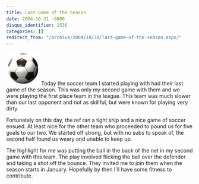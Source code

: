 ```yaml
---
title: Last Game of the Season
date: 2004-10-31 -0800
disqus_identifier: 1536
categories: []
redirect_from: "/archive/2004/10/30/last-game-of-the-season.aspx/"
---
```


![Soccer Ball](/images/soccerball.JPG) Today the soccer team I started
playing with had their last game of the season. This was only my second
game with them and we were playing the first place team in the league.
This team was much slower than our last opponent and not as skillful,
but were known for playing very dirty.

Fortunately on this day, the ref ran a tight ship and a nice game of
soccer ensued. At least nice for the other team who proceeded to pound
us for five goals to our two. We started off strong, but with no subs to
speak of, the second half found us weary and unable to keep up.

The highlight for me was putting the ball in the back of the net in my
second game with this team. The play involved flicking the ball over the
defender and taking a shot off the bounce. They invited me to join them
when the season starts in January. Hopefully by then I'll have some
fitness to contribute.

